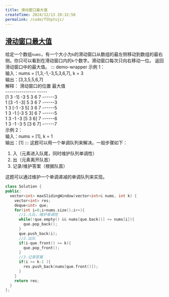 ```yaml
---
title: 滑动窗口最大值
createTime: 2024/12/13 20:32:58
permalink: /code/f5hptujc/
---
```

## [滑动窗口最大值](https://leetcode.cn/problems/sliding-window-maximum/)
给定一个数组`nums`，有一个大小为`k`的滑动窗口从数组的最左侧移动到数组的最右侧。你只可以看到在滑动窗口内的`k`个数字。滑动窗口每次只向右移动一位。
返回滑动窗口中的最大值。
::: demo-wrapper
示例 1：\
输入：nums = [1,3,-1,-3,5,3,6,7], k = 3\
输出：[3,3,5,5,6,7]\
解释：
滑动窗口的位置                最大值\
---------------               -----\
[1  3  -1] -3  5  3  6  7 ------3\
 1 [3  -1  -3] 5  3  6  7 ------3\
 1  3 [-1  -3  5] 3  6  7 ------5\
 1  3  -1 [-3  5  3] 6  7 ------5\
 1  3  -1  -3 [5  3  6] 7 ------6\
 1  3  -1  -3  5 [3  6  7] ------7\
示例 2：\
输入：nums = [1], k = 1\
输出：[1]
:::
这题可以用一个单调队列来解决。一般步骤如下：
1. 入（元素进入队尾，同时维护队列单调性）
2. 出（元素离开队首）
3. 记录/维护答案（根据队首）

这题可以通过维护一个单调递减的单调队列来实现。
```c++
class Solution {
public:
  vector<int> maxSlidingWindow(vector<int>& nums, int k) {
    vector<int> res;
    deque<int> que;
    for(int i=0;i<nums.size();i++){
      //1.入队，维护单调性
      while(!que.empty() && nums[que.back()] <= nums[i]){
        que.pop_back();
      }
      que.push_back(i);
      //2.出队
      if(i-que.front() >= k){
        que.pop_front();
      }
      //3.记录答案
      if(i >= k-1 ){
        res.push_back(nums[que.front()]);
      }
    }
    return res;
  }
};
```